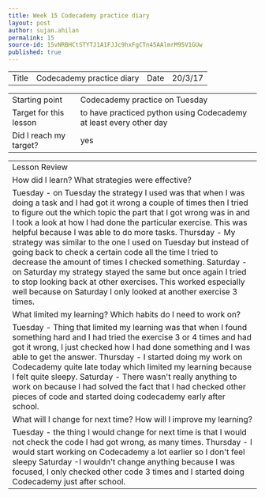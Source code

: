 ```yaml
---
title: Week 15 Codecademy practice diary
layout: post
author: sujan.ahilan
permalink: 15
source-id: 15vNRBHCtSTYTJ1A1FJJc9hxFgCTn45AAlmrM95V1GUw
published: true
---
```

<table>
  <tr>
    <td>Title</td>
    <td>Codecademy practice diary</td>
    <td>Date</td>
    <td>20/3/17</td>
  </tr>
</table>


<table>
  <tr>
    <td>Starting point</td>
    <td>Codecademy practice on Tuesday</td>
  </tr>
  <tr>
    <td>Target for this lesson</td>
    <td>to have practiced python using Codecademy at least every other day</td>
  </tr>
  <tr>
    <td>Did I reach my target?</td>
    <td>yes</td>
  </tr>
</table>


<table>
  <tr>
    <td>Lesson Review</td>
  </tr>
  <tr>
    <td>How did I learn? What strategies were effective? </td>
  </tr>
  <tr>
    <td>Tuesday - on Tuesday the strategy I used was that when I was doing a task and I had got it wrong a couple of times then I tried to figure out the which topic the part that I got wrong was in and I took a look at how I had done the particular exercise. This was helpful because I was able to do more tasks.
Thursday - My strategy was similar to the one I used on Tuesday but instead of going back to check a certain code all the time I tried to decrease the amount of times I checked something.
Saturday - on Saturday my strategy stayed the same but once again I tried to stop looking back at other exercises. This worked especially well because on Saturday I only looked at another exercise 3 times.
</td>
  </tr>
  <tr>
    <td>What limited my learning? Which habits do I need to work on? </td>
  </tr>
  <tr>
    <td>Tuesday - Thing that limited my learning was that when I found something hard and I had tried the exercise 3 or 4 times and had got it wrong, I just checked how I had done something and I was able to get the answer.
Thursday - I started doing my work on Codecademy quite late today which limited my learning because I felt quite sleepy.
Saturday - There wasn't really anything to work on because I had solved the fact that I had checked other pieces of code and started doing codecademy early after school.</td>
  </tr>
  <tr>
    <td>What will I change for next time? How will I improve my learning?</td>
  </tr>
  <tr>
    <td>Tuesday -  the thing I would change for next time is that I would not check the code I had got wrong, as many times.
Thursday - I would start working on Codecademy a lot earlier so I don't feel sleepy
Saturday -I wouldn't change anything because I was focused, I only checked other code 3 times and I started doing Codecademy just after school.</td>
  </tr>
</table>


